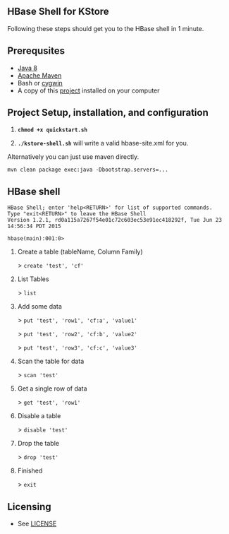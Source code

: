 ## HBase Shell for KStore

Following these steps should get you to the HBase shell in 1 minute.

## Prerequsites
  - [Java 8](http://www.oracle.com/technetwork/java/javase/downloads/index.html)
  - [Apache Maven](http://maven.apache.org/download.cgi)
  - Bash or [cygwin](http://www.cygwin.com/)
  - A copy of this [project]() installed on your computer

## Project Setup, installation, and configuration

1. **`chmod +x quickstart.sh`**

1. **`./kstore-shell.sh`** will write a valid hbase-site.xml for you.

Alternatively you can just use maven directly.

    mvn clean package exec:java -Dbootstrap.servers=...

## HBase shell

    HBase Shell; enter 'help<RETURN>' for list of supported commands.
    Type "exit<RETURN>" to leave the HBase Shell
    Version 1.2.1, rd0a115a7267f54e01c72c603ec53e91ec418292f, Tue Jun 23 14:56:34 PDT 2015

    hbase(main):001:0>

1. Create a table (tableName, Column Family)
 
    \> `create 'test', 'cf'`
 
1. List Tables

    \> `list`

1. Add some data

    \> `put 'test', 'row1', 'cf:a', 'value1'`

    \> `put 'test', 'row2', 'cf:b', 'value2'`

    \> `put 'test', 'row3', 'cf:c', 'value3'`

1. Scan the table for data

    \> `scan 'test'`
  
1. Get a single row of data

    \> `get 'test', 'row1'`
  
1. Disable a table

    \> `disable 'test'`

1. Drop the table

    \> `drop 'test'`

1. Finished

    \> `exit`

## Licensing

* See [LICENSE](LICENSE)
